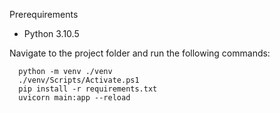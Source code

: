 Prerequirements

- Python 3.10.5

Navigate to the project folder and run the following commands:

```
  python -m venv ./venv
  ./venv/Scripts/Activate.ps1
  pip install -r requirements.txt
  uvicorn main:app --reload
```
